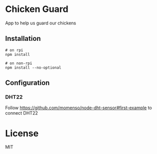 # Chicken Guard

App to help us guard our chickens

## Installation

```
# on rpi
npm install

# on non-rpi
npm install --no-optional
```

## Configuration

### DHT22

Follow https://github.com/momenso/node-dht-sensor#first-example to connect DHT22

# License

MIT
